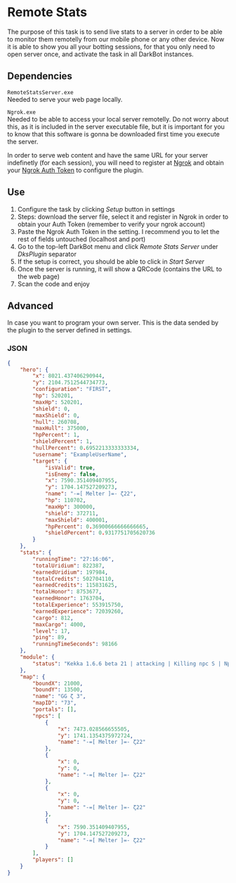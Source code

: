 # Remote Stats
The purpose of this task is to send live stats to a server in order to be able to monitor them remotelly from our mobile phone or any other device. Now it is able to show you all your botting sessions, for that you only need to open server once, and activate the task in all DarkBot instances.

## Dependencies
`RemoteStatsServer.exe`<br>
Needed to serve your web page locally.

`Ngrok.exe`<br>
Needed to be able to access your local server remotelly.
Do not worry about this, as it is included in the server executable file, but it is important for you to know that this software is gonna be downloaded first time you
execute the server.

In order to serve web content and have the same URL for your server indefinetly (for each session), you will need to register at
[Ngrok](https://dashboard.ngrok.com/signup) and obtain your [Ngrok Auth Token](https://dashboard.ngrok.com/get-started/your-authtoken) to configure the plugin.

## Use
1. Configure the task by clicking _Setup_ button in settings
2. Steps: download the server file, select it and register in Ngrok in order to obtain your Auth Token (remember to verify your ngrok account)
3. Paste the Ngrok Auth Token in the setting. I recommend you to let the rest of fields untouched (localhost and port)
4. Go to the top-left DarkBot menu and click _Remote Stats Server_ under _DksPlugin_ separator
5. If the setup is correct, you should be able to click in _Start Server_
6. Once the server is running, it will show a QRCode (contains the URL to the web page)
7. Scan the code and enjoy

## Advanced
In case you want to program your own server. This is the data sended by the plugin to the server defined in settings.

### JSON 
```json
{
    "hero": {
        "x": 8021.437406290944,
        "y": 2104.7512544734773,
        "configuration": "FIRST",
        "hp": 520201,
        "maxHp": 520201,
        "shield": 0,
        "maxShield": 0,
        "hull": 260708,
        "maxHull": 375000,
        "hpPercent": 1,
        "shieldPercent": 1,
        "hullPercent": 0.6952213333333334,
        "username": "ExampleUserName",
        "target": {
            "isValid": true,
            "isEnemy": false,
            "x": 7590.351409407955,
            "y": 1704.147527209273,
            "name": "-=[ Melter ]=- ζ22",
            "hp": 110702,
            "maxHp": 300000,
            "shield": 372711,
            "maxShield": 400001,
            "hpPercent": 0.36900666666666665,
            "shieldPercent": 0.9317751705620736
        }
    },
    "stats": {
        "runningTime": "27:16:06",
        "totalUridium": 822387,
        "earnedUridium": 197984,
        "totalCredits": 502704110,
        "earnedCredits": 115831625,
        "totalHonor": 8753677,
        "earnedHonor": 1763704,
        "totalExperience": 553915750,
        "earnedExperience": 72039260,
        "cargo": 812,
        "maxCargo": 4000,
        "level": 17,
        "ping": 89,
        "runningTimeSeconds": 98166
    },
    "module": {
        "status": "Kekka 1.6.6 beta 21 | attacking | Killing npc S | Npc: 4 2 | Wave 21/46"
    },
    "map": {
        "boundX": 21000,
        "boundY": 13500,
        "name": "GG ζ 3",
        "mapID": "73",
        "portals": [],
        "npcs": [
            {
                "x": 7473.028566655505,
                "y": 1741.1354375972724,
                "name": "-=[ Melter ]=- ζ22"
            },
            {
                "x": 0,
                "y": 0,
                "name": "-=[ Melter ]=- ζ22"
            },
            {
                "x": 0,
                "y": 0,
                "name": "-=[ Melter ]=- ζ22"
            },
            {
                "x": 7590.351409407955,
                "y": 1704.147527209273,
                "name": "-=[ Melter ]=- ζ22"
            }
        ],
        "players": []
    }
}
```
